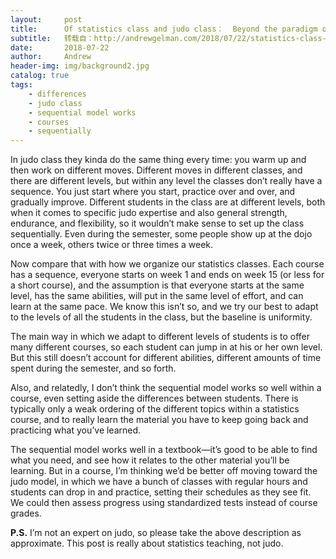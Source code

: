 ```yaml
---
layout:     post
title:      Of statistics class and judo class：  Beyond the paradigm of sequential education
subtitle:   转载自：http://andrewgelman.com/2018/07/22/statistics-class-judo-class-beyond-paradigm-sequential-education/
date:       2018-07-22
author:     Andrew
header-img: img/background2.jpg
catalog: true
tags:
    - differences
    - judo class
    - sequential model works
    - courses
    - sequentially
---
```




In judo class they kinda do the same thing every time: you warm up and then work on different moves. Different moves in different classes, and there are different levels, but within any level the classes don’t really have a sequence. You just start where you start, practice over and over, and gradually improve. Different students in the class are at different levels, both when it comes to specific judo expertise and also general strength, endurance, and flexibility, so it wouldn’t make sense to set up the class sequentially. Even during the semester, some people show up at the dojo once a week, others twice or three times a week.

Now compare that with how we organize our statistics classes. Each course has a sequence, everyone starts on week 1 and ends on week 15 (or less for a short course), and the assumption is that everyone starts at the same level, has the same abilities, will put in the same level of effort, and can learn at the same pace. We know this isn’t so, and we try our best to adapt to the levels of all the students in the class, but the baseline is uniformity.

The main way in which we adapt to different levels of students is to offer many different courses, so each student can jump in at his or her own level. But this still doesn’t account for different abilities, different amounts of time spent during the semester, and so forth.

Also, and relatedly, I don’t think the sequential model works so well within a course, even setting aside the differences between students. There is typically only a weak ordering of the different topics within a statistics course, and to really learn the material you have to keep going back and practicing what you’ve learned.

The sequential model works well in a textbook—it’s good to be able to find what you need, and see how it relates to the other material you’ll be learning. But in a course, I’m thinking we’d be better off moving toward the judo model, in which we have a bunch of classes with regular hours and students can drop in and practice, setting their schedules as they see fit. We could then assess progress using standardized tests instead of course grades.

**P.S.** I’m not an expert on judo, so please take the above description as approximate. This post is really about statistics teaching, not judo.


